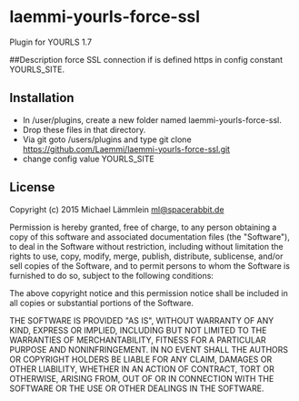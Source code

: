 # laemmi-yourls-force-ssl
Plugin for YOURLS 1.7

##Description
force SSL connection if is defined https in config constant YOURLS_SITE.

## Installation
* In /user/plugins, create a new folder named laemmi-yourls-force-ssl.
* Drop these files in that directory.
* Via git goto /users/plugins and type git clone https://github.com/Laemmi/laemmi-yourls-force-ssl.git
* change config value YOURLS_SITE

## License
Copyright (c) 2015 Michael Lämmlein <ml@spacerabbit.de>

Permission is hereby granted, free of charge, to any person obtaining a
copy of this software and associated documentation files (the "Software"),
to deal in the Software without restriction, including without limitation
the rights to use, copy, modify, merge, publish, distribute, sublicense,
and/or sell copies of the Software, and to permit persons to whom the
Software is furnished to do so, subject to the following conditions:

The above copyright notice and this permission notice shall be included in
all copies or substantial portions of the Software.

THE SOFTWARE IS PROVIDED "AS IS", WITHOUT WARRANTY OF ANY KIND, EXPRESS OR
IMPLIED, INCLUDING BUT NOT LIMITED TO THE WARRANTIES OF MERCHANTABILITY,
FITNESS FOR A PARTICULAR PURPOSE AND NONINFRINGEMENT. IN NO EVENT SHALL THE
AUTHORS OR COPYRIGHT HOLDERS BE LIABLE FOR ANY CLAIM, DAMAGES OR OTHER
LIABILITY, WHETHER IN AN ACTION OF CONTRACT, TORT OR OTHERWISE, ARISING
FROM, OUT OF OR IN CONNECTION WITH THE SOFTWARE OR THE USE OR OTHER DEALINGS
IN THE SOFTWARE.
